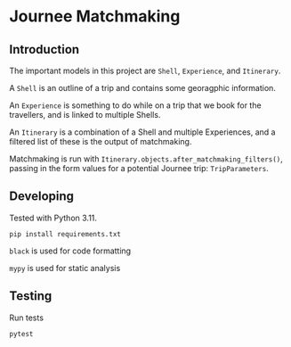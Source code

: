 # Journee Matchmaking

## Introduction

The important models in this project are `Shell`, `Experience`, and `Itinerary`.

A `Shell` is an outline of a trip and contains some georagphic information.

An `Experience` is something to do while on a trip that we book for the travellers, and is linked to multiple Shells.

An `Itinerary` is a combination of a Shell and multiple Experiences, and a filtered list of these is the output of matchmaking.

Matchmaking is run with `Itinerary.objects.after_matchmaking_filters()`, passing in the form values for a potential Journee trip: `TripParameters`.


## Developing

Tested with Python 3.11.

`pip install requirements.txt`

`black` is used for code formatting

`mypy` is used for static analysis

## Testing

Run tests
```shell
pytest
```